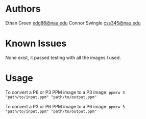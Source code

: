 # Authors
Ethan Green edg86@nau.edu
Connor Swingle css345@nau.edu

# Known Issues
None exist, it passed testing with all the images I used.

# Usage
To convert a P6 or P3 PPM image to a P3 image:
    `ppmrw 3 "path/to/input.ppm" "path/to/output.ppm"`
    
To convert a P3 or P6 PPM image to a P6 image:
    `ppmrw 3 "path/to/input.ppm" "path/to/output.ppm"`

